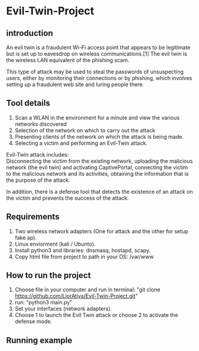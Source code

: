 # Evil-Twin-Project

## introduction

An evil twin is a fraudulent Wi-Fi access point that appears to be legitimate but is set up to eavesdrop on wireless communications.[1] The evil twin is the wireless LAN equivalent of the phishing scam.

This type of attack may be used to steal the passwords of unsuspecting users, either by monitoring their connections or by phishing, which involves setting up a fraudulent web site and luring people there.

## Tool details

1. Scan a WLAN in the environment for a minute and view the various networks discovered
2. Selection of the network on which to carry out the attack
3. Presenting clients of the network on which the attack is being made.
4. Selecting a victim and performing an Evil-Twin attack.

Evil-Twin attack includes:<br>
Disconnecting the victim from the existing network, uploading the malicious network (the evil twin) and activating CaptivePortal, connecting the victim to the malicious network and its activities, obtaining the information that is the purpose of the attack.

In addition, there is a defense tool that detects the existence of an attack on the victim and prevents the success of the attack.

## Requirements
1. Two wireless network adapters (One for attack and the other for setup fake ap).
2. Linux enviorment (kali / Ubunto).
3. Install python3 and libraries: dnsmasq, hostapd, scapy.
4. Copy html file from project to path in your OS: /var/www

## How to run the project
1. Choose file in your computer and run in terminal: "git clone https://github.com/LiorAtiya/Evil-Twin-Project.git"
2. run: "python3 main.py"
3. Set your interfaces (network adapters).
4. Choose 1 to launch the Evil Twin attack or choose 2 to activate the defense mode.

## Running example

